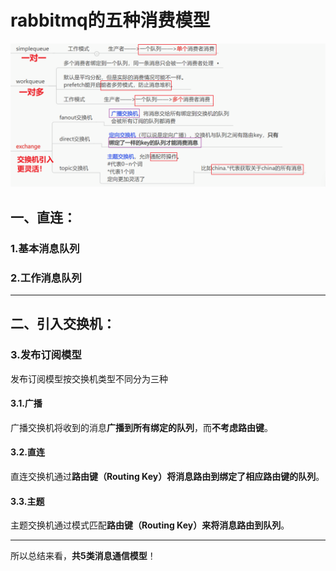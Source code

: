# rabbitmq的五种消费模型
![alt text](../../img/rabbitmq的五种通信模型.png)

## 一、直连：
### 1.基本消息队列

### 2.工作消息队列

---
## 二、引入交换机：

### 3.发布订阅模型

  发布订阅模型按交换机类型不同分为三种

  #### 3.1.广播
   广播交换机将收到的消息**广播到所有绑定的队列**，而**不考虑路由键**。

  #### 3.2.直连
   直连交换机通过**路由键（Routing Key）**将消息路由到**绑定了相应路由键的队列**。

  #### 3.3.主题
   主题交换机通过模式匹配**路由键（Routing Key）**来将**消息路由到队列**。

----

所以总结来看，**共5类消息通信模型**！